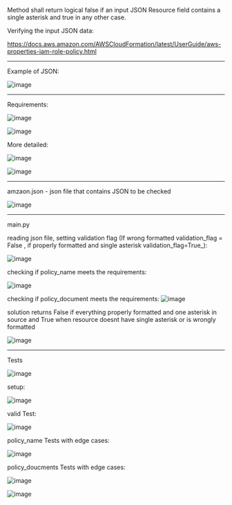 Method shall return logical false if an input JSON Resource field contains a single asterisk and true in any other case. 

Verifying the input JSON data:

https://docs.aws.amazon.com/AWSCloudFormation/latest/UserGuide/aws-properties-iam-role-policy.html

------------------------------------------

Example of JSON:

![image](https://github.com/LukaszKrolicki/AWS-IAM-Role-JSON-verification/assets/54467678/128e6db8-20f3-4098-99cd-5349ded1e884)

-------------------------------------------

Requirements:

![image](https://github.com/LukaszKrolicki/AWS-IAM-Role-JSON-verification/assets/54467678/a6ba03f0-ce91-4a58-a049-e9012e0ca98f)

![image](https://github.com/LukaszKrolicki/AWS-IAM-Role-JSON-verification/assets/54467678/893341d0-c619-4867-b845-68db7da089a8)

More detailed:

![image](https://github.com/LukaszKrolicki/AWS-IAM-Role-JSON-verification/assets/54467678/0b2aa084-f53c-454b-bbad-3cd26b50b8d5)

![image](https://github.com/LukaszKrolicki/AWS-IAM-Role-JSON-verification/assets/54467678/9b544e6e-b8e1-4d78-9280-64bc9226215a)

------------------------------------------

amzaon.json - json file that contains JSON to be checked

![image](https://github.com/LukaszKrolicki/AWS-IAM-Role-JSON-verification/assets/54467678/d43682e2-7255-4019-a3de-e7c5e348b5b3)

-------------------------------------------

main.py

reading json file, setting validation flag (If wrong formatted validation_flag = False ,  if properly formatted and single asterisk validation_flag=True_):

![image](https://github.com/LukaszKrolicki/AWS-IAM-Role-JSON-verification/assets/54467678/a8344c00-c574-4850-b3ee-3711a0508b61)

checking if policy_name meets the requirements:

![image](https://github.com/LukaszKrolicki/AWS-IAM-Role-JSON-verification/assets/54467678/c80a1a69-b4b6-4f33-af28-36a6cb314293)

checking if policy_document meets the requirements:
![image](https://github.com/LukaszKrolicki/AWS-IAM-Role-JSON-verification/assets/54467678/dd3d0170-6522-45f0-8513-e8a34b1379ab)

solution returns False if everything properly formatted and one asterisk in source and True when resource doesnt have single asterisk or is wrongly formatted

![image](https://github.com/LukaszKrolicki/AWS-IAM-Role-JSON-verification/assets/54467678/08f80ca4-07e6-4cc0-b0ba-2f95b4de1b5a)

----------------------------------------------------------

Tests

![image](https://github.com/LukaszKrolicki/AWS-IAM-Role-JSON-verification/assets/54467678/6981c8fc-156d-4c2e-b1e2-e52970bf4c0b)

setup:

![image](https://github.com/LukaszKrolicki/AWS-IAM-Role-JSON-verification/assets/54467678/0a921fea-9aa1-4426-baa2-de206a40e1ef)

valid Test:

![image](https://github.com/LukaszKrolicki/AWS-IAM-Role-JSON-verification/assets/54467678/0be9eaed-b051-4407-b20b-07dd38549cbf)

policy_name Tests with edge cases:

![image](https://github.com/LukaszKrolicki/AWS-IAM-Role-JSON-verification/assets/54467678/f5a79564-c5a5-40d0-a5e7-63782fc531bd)

policy_doucments Tests with edge cases:

![image](https://github.com/LukaszKrolicki/AWS-IAM-Role-JSON-verification/assets/54467678/7d76ab10-7509-4aa8-9e3b-fd9d98f05833)

![image](https://github.com/LukaszKrolicki/AWS-IAM-Role-JSON-verification/assets/54467678/83d1bdbd-c033-4cb7-862f-370aac517ac7)






